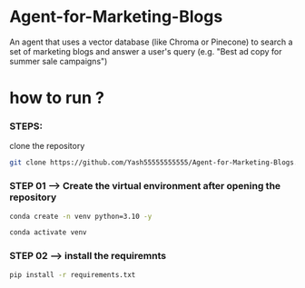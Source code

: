 # Agent-for-Marketing-Blogs
An agent that uses a vector database (like Chroma or Pinecone) to search a set of marketing blogs and answer a user's query (e.g. "Best ad copy for summer sale campaigns")

# how to run ?
### STEPS:

clone the repository

```bash
git clone https://github.com/Yash55555555555/Agent-for-Marketing-Blogs.git
```

### STEP 01 --> Create the virtual environment after opening the repository

```bash
conda create -n venv python=3.10 -y
```

```bash
conda activate venv
```

### STEP 02 --> install the requiremnts
```bash
pip install -r requirements.txt
```